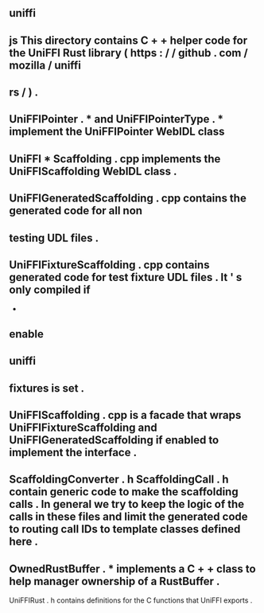 #
uniffi
-
js
This
directory
contains
C
+
+
helper
code
for
the
UniFFI
Rust
library
(
https
:
/
/
github
.
com
/
mozilla
/
uniffi
-
rs
/
)
.
-
UniFFIPointer
.
*
and
UniFFIPointerType
.
*
implement
the
UniFFIPointer
WebIDL
class
-
UniFFI
*
Scaffolding
.
cpp
implements
the
UniFFIScaffolding
WebIDL
class
.
-
UniFFIGeneratedScaffolding
.
cpp
contains
the
generated
code
for
all
non
-
testing
UDL
files
.
-
UniFFIFixtureScaffolding
.
cpp
contains
generated
code
for
test
fixture
UDL
files
.
It
'
s
only
compiled
if
-
-
enable
-
uniffi
-
fixtures
is
set
.
-
UniFFIScaffolding
.
cpp
is
a
facade
that
wraps
UniFFIFixtureScaffolding
and
UniFFIGeneratedScaffolding
if
enabled
to
implement
the
interface
.
-
ScaffoldingConverter
.
h
ScaffoldingCall
.
h
contain
generic
code
to
make
the
scaffolding
calls
.
In
general
we
try
to
keep
the
logic
of
the
calls
in
these
files
and
limit
the
generated
code
to
routing
call
IDs
to
template
classes
defined
here
.
-
OwnedRustBuffer
.
*
implements
a
C
+
+
class
to
help
manager
ownership
of
a
RustBuffer
.
-
UniFFIRust
.
h
contains
definitions
for
the
C
functions
that
UniFFI
exports
.
